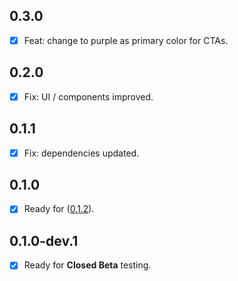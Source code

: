 ## 0.3.0

- [x] Feat: change to purple as primary color for CTAs.

## 0.2.0

- [x] Fix: UI / components improved.

## 0.1.1

- [x] Fix: dependencies updated.

## 0.1.0

- [x] Ready for ([0.1.2](https://github.com/buildwiththeta/buildwiththeta/releases/tag/0.1.2)).

## 0.1.0-dev.1

- [x] Ready for **Closed Beta** testing.
